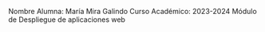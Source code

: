 Nombre Alumna: María Mira Galindo
Curso Académico: 2023-2024
Módulo de Despliegue de aplicaciones web
